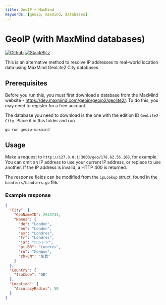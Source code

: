 ```yaml
---
title: GeoIP + MaxMind
keywords: [geoip, maxmind, databases]
---
```


# GeoIP (with MaxMind databases)

[![Github](https://img.shields.io/static/v1?label=&message=Github&color=2ea44f&style=for-the-badge&logo=github)](https://github.com/gofiber/recipes/tree/master/geoip-maxmind) [![StackBlitz](https://img.shields.io/static/v1?label=&message=StackBlitz&color=2ea44f&style=for-the-badge&logo=StackBlitz)](https://stackblitz.com/github/gofiber/recipes/tree/master/geoip-maxmind)

This is an alternative method to resolve IP addresses to real-world location data using MaxMind GeoLite2 City databases.

## Prerequisites
Before you run this, you must first download a database from the MaxMind website - https://dev.maxmind.com/geoip/geoip2/geolite2/. To do this, you may need to register for a free account.

The database you need to download is the one with the edition ID `GeoLite2-City`. Place it in this folder and run

```
go run geoip-maxmind
```

## Usage
Make a request to `http://127.0.0.1:3000/geo/178.62.56.160`, for example. You can omit an IP address to use your current IP address, or replace to use another. If the IP address is invalid, a HTTP 400 is returned.

The response fields can be modified from the `ipLookup` struct, found in the `handlers/handlers.go` file.

### Example response

```json
{
  "City": {
    "GeoNameID": 2643743,
    "Names": {
      "de": "London",
      "en": "London",
      "es": "Londres",
      "fr": "Londres",
      "ja": "ロンドン",
      "pt-BR": "Londres",
      "ru": "Лондон",
      "zh-CN": "伦敦"
    }
  },
  "Country": {
    "IsoCode": "GB"
  },
  "Location": {
    "AccuracyRadius": 50
  }
}
```
